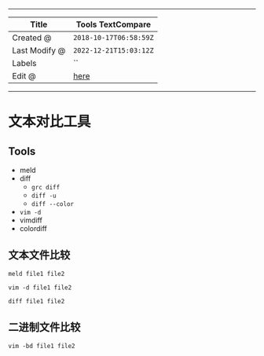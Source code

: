 -----

| Title         | Tools TextCompare                                   |
| ------------- | --------------------------------------------------- |
| Created @     | `2018-10-17T06:58:59Z`                              |
| Last Modify @ | `2022-12-21T15:03:12Z`                              |
| Labels        | \`\`                                                |
| Edit @        | [here](https://github.com/junxnone/linux/issues/54) |

-----

# 文本对比工具

## Tools

  - meld
  - diff
      - `grc diff`
      - `diff -u`
      - `diff --color`
  - `vim -d`
  - vimdiff
  - colordiff

## 文本文件比较

    meld file1 file2

    vim -d file1 file2

    diff file1 file2

## 二进制文件比较

    vim -bd file1 file2
